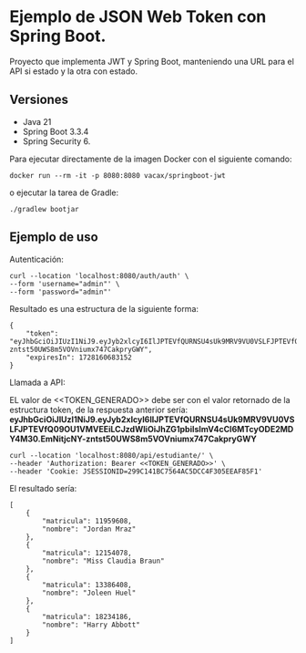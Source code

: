 # Ejemplo de JSON Web Token con Spring Boot.

Proyecto que implementa JWT y Spring Boot, manteniendo una URL para el API si estado y
la otra con estado. 

## Versiones 
* Java 21
* Spring Boot 3.3.4
* Spring Security 6.

Para ejecutar directamente de la imagen Docker con el siguiente comando:
```
docker run --rm -it -p 8080:8080 vacax/springboot-jwt
```

o ejecutar la tarea de Gradle:
```
./gradlew bootjar
```

## Ejemplo de uso

Autenticación:

```
curl --location 'localhost:8080/auth/auth' \
--form 'username="admin"' \
--form 'password="admin"'
```

Resultado es una estructura de la siguiente forma:

```
{
    "token": "eyJhbGciOiJIUzI1NiJ9.eyJyb2xlcyI6IlJPTEVfQURNSU4sUk9MRV9VU0VSLFJPTEVfQ09OU1VMVEEiLCJzdWIiOiJhZG1pbiIsImV4cCI6MTcyODE2MDY4M30.EmNitjcNY-zntst50UWS8m5VOVniumx747CakpryGWY",
    "expiresIn": 1728160683152
}
```

Llamada a API:

EL valor de <<TOKEN_GENERADO>> debe ser con el valor retornado de la estructura token, de la
respuesta anterior sería: **eyJhbGciOiJIUzI1NiJ9.eyJyb2xlcyI6IlJPTEVfQURNSU4sUk9MRV9VU0VSLFJPTEVfQ09OU1VMVEEiLCJzdWIiOiJhZG1pbiIsImV4cCI6MTcyODE2MDY4M30.EmNitjcNY-zntst50UWS8m5VOVniumx747CakpryGWY**

```
curl --location 'localhost:8080/api/estudiante/' \
--header 'Authorization: Bearer <<TOKEN_GENERADO>>' \
--header 'Cookie: JSESSIONID=299C141BC7564AC5DCC4F305EEAF85F1'
```

El resultado sería:

```
[
    {
        "matricula": 11959608,
        "nombre": "Jordan Mraz"
    },
    {
        "matricula": 12154078,
        "nombre": "Miss Claudia Braun"
    },
    {
        "matricula": 13386408,
        "nombre": "Joleen Huel"
    },
    {
        "matricula": 18234186,
        "nombre": "Harry Abbott"
    }
]
```